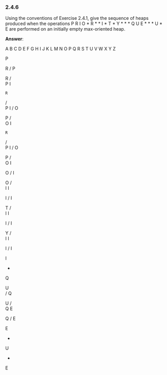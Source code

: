 ### 2.4.6

Using the conventions of Exercise 2.4.1, give the sequence of heaps produced when the operations P R I O * R * * I * T * Y * * * Q U E * * * U * E are performed on an initially empty max-oriented heap.

**Answer**:

A B C D E F G H I J K L M N O P Q R S T U V W X Y Z 

P

  R
 /
P

  R
 / \
P   I


    R
   / \
  P   I
 /
O


  P
 / \
O   I

    R
   / \
  P   I
 /
O


  P
 / \
O   I

  O
 /
I

   O
 /   \
I     I

  I
 /
I

   T
 /   \
I     I

  I
 /
I

   Y
 /   \
I     I

  I
 /
I

I

-

Q

  U   
 /
Q

   U
 /   \
Q     E

  Q
 /
E

E

-

U

-

E


